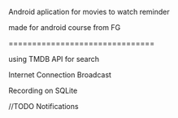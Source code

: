 Android aplication for movies to watch reminder

made for android course from FG

===============================

using TMDB API for search

Internet Connection Broadcast

Recording on SQLite

//TODO Notifications
